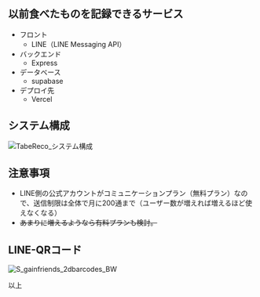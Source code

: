 ## 以前食べたものを記録できるサービス

- フロント
  - LINE（LINE Messaging API）
- バックエンド
  - Express
- データベース
  - supabase
- デプロイ先
  - Vercel

## システム構成
![TabeReco_システム構成](https://github.com/user-attachments/assets/61943379-3f63-4304-af7d-b343d6d52d42)

## 注意事項
- LINE側の公式アカウントがコミュニケーションプラン（無料プラン）なので、送信制限は全体で月に200通まで（ユーザー数が増えれば増えるほど使えなくなる）
- ~~あまりに増えるようなら有料プランも検討。~~

## LINE-QRコード
![S_gainfriends_2dbarcodes_BW](https://github.com/user-attachments/assets/1a2c65a5-3ca0-4c47-946f-001ce30431d2)

以上
